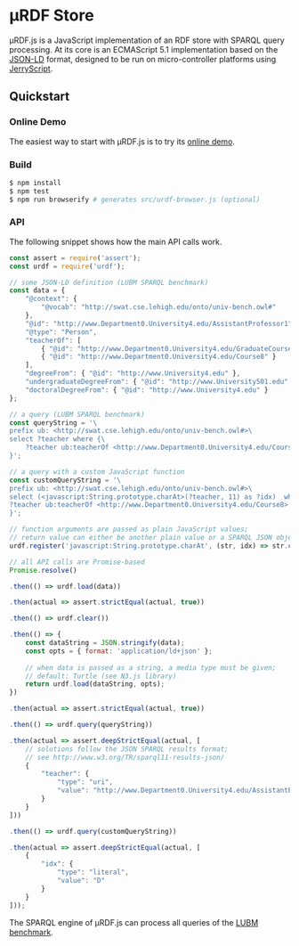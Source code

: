 # µRDF Store

µRDF.js is a JavaScript implementation of an RDF store with SPARQL query
processing. At its core is an ECMAScript 5.1 implementation based on the
[JSON-LD](https://www.w3.org/TR/json-ld/) format, designed to be run on
micro-controller platforms using [JerryScript](http://jerryscript.net/).

## Quickstart

### Online Demo

The easiest way to start with µRDF.js is to try its
[online demo](https://vcharpenay.github.io/uRDF.js/).

### Build

```sh
$ npm install
$ npm test
$ npm run browserify # generates src/urdf-browser.js (optional)
```

### API

The following snippet shows how the main API calls work.

```js
const assert = require('assert');
const urdf = require('urdf');

// some JSON-LD definition (LUBM SPARQL benchmark)
const data = {
    "@context": {
        "@vocab": "http://swat.cse.lehigh.edu/onto/univ-bench.owl#"
    },
    "@id": "http://www.Department0.University4.edu/AssistantProfessor1",
    "@type": "Person",
    "teacherOf": [
        { "@id": "http://www.Department0.University4.edu/GraduateCourse8" },
        { "@id": "http://www.Department0.University4.edu/Course8" }
    ],
    "degreeFrom": { "@id": "http://www.University4.edu" },
    "undergraduateDegreeFrom": { "@id": "http://www.University501.edu" },
    "doctoralDegreeFrom": { "@id": "http://www.University4.edu" }
};

// a query (LUBM SPARQL benchmark)
const queryString = '\
prefix ub: <http://swat.cse.lehigh.edu/onto/univ-bench.owl#>\
select ?teacher where {\
    ?teacher ub:teacherOf <http://www.Department0.University4.edu/Course8> .\
}';

// a query with a custom JavaScript function
const customQueryString = '\
prefix ub: <http://swat.cse.lehigh.edu/onto/univ-bench.owl#>\
select (<javascript:String.prototype.charAt>(?teacher, 11) as ?idx)  where {\
?teacher ub:teacherOf <http://www.Department0.University4.edu/Course8> .\
}';

// function arguments are passed as plain JavaScript values;
// return value can either be another plain value or a SPARQL JSON object
urdf.register('javascript:String.prototype.charAt', (str, idx) => str.charAt(idx));

// all API calls are Promise-based
Promise.resolve()

.then(() => urdf.load(data))

.then(actual => assert.strictEqual(actual, true))

.then(() => urdf.clear())

.then(() => {
    const dataString = JSON.stringify(data);
    const opts = { format: 'application/ld+json' };
    
    // when data is passed as a string, a media type must be given;
    // default: Turtle (see N3.js library)
    return urdf.load(dataString, opts);
})

.then(actual => assert.strictEqual(actual, true))

.then(() => urdf.query(queryString))

.then(actual => assert.deepStrictEqual(actual, [
    // solutions follow the JSON SPARQL results format;
    // see http://www.w3.org/TR/sparql11-results-json/
    {
        "teacher": {
            "type": "uri",
            "value": "http://www.Department0.University4.edu/AssistantProfessor1"
        }
    }
]))

.then(() => urdf.query(customQueryString))

.then(actual => assert.deepStrictEqual(actual, [
    {
        "idx": {
            "type": "literal",
            "value": "D"
        }
    }
]));
```

The SPARQL engine of µRDF.js can process all queries of the
[LUBM benchmark](http://swat.cse.lehigh.edu/projects/lubm/).